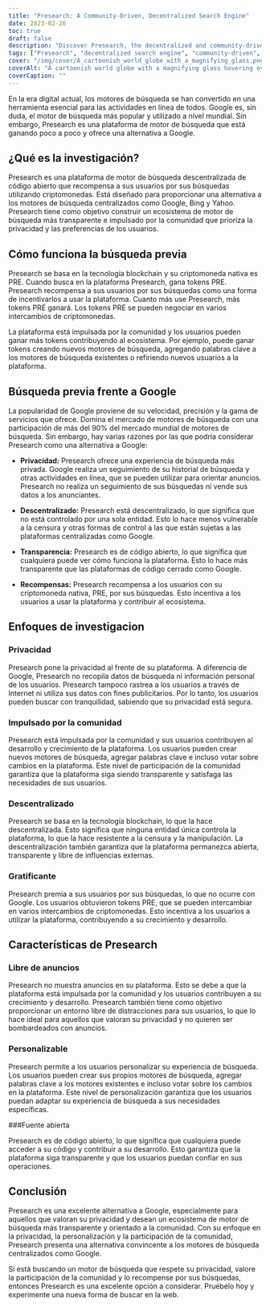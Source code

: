 ```yaml
---
title: "Presearch: A Community-Driven, Decentralized Search Engine"
date: 2023-02-26
toc: true
draft: false
description: "Discover Presearch, the decentralized and community-driven search engine that rewards users with cryptocurrency and respects their privacy."
tags: ["Presearch", "decentralized search engine", "community-driven", "cryptocurrency rewards", "privacy", "alternative to Google", "blockchain technology", "open-source", "customizable search experience", "no ads", "SEO optimized tags", "search engine ecosystem", "internet privacy", "transparent search engine", "incentivized searches", "global search engine market", "blockchain", "digital privacy", "online privacy", "decentralization"]
cover: "/img/cover/A_cartoonish_world_globe_with_a_magnifying_glass.png"
coverAlt: "A cartoonish world globe with a magnifying glass hovering over it symbolizing the Presearch platform as a community-driven and decentralized search engine"
coverCaption: ""
---
```


 En la era digital actual, los motores de búsqueda se han convertido en una herramienta esencial para las actividades en línea de todos. Google es, sin duda, el motor de búsqueda más popular y utilizado a nivel mundial. Sin embargo, Presearch es una plataforma de motor de búsqueda que está ganando poco a poco y ofrece una alternativa a Google.  ## ¿Qué es la investigación?  Presearch es una plataforma de motor de búsqueda descentralizada de código abierto que recompensa a sus usuarios por sus búsquedas utilizando criptomonedas. Está diseñado para proporcionar una alternativa a los motores de búsqueda centralizados como Google, Bing y Yahoo. Presearch tiene como objetivo construir un ecosistema de motor de búsqueda más transparente e impulsado por la comunidad que prioriza la privacidad y las preferencias de los usuarios.  ## Cómo funciona la búsqueda previa  Presearch se basa en la tecnología blockchain y su criptomoneda nativa es PRE. Cuando busca en la plataforma Presearch, gana tokens PRE. Presearch recompensa a sus usuarios por sus búsquedas como una forma de incentivarlos a usar la plataforma. Cuanto más use Presearch, más tokens PRE ganará. Los tokens PRE se pueden negociar en varios intercambios de criptomonedas.  La plataforma está impulsada por la comunidad y los usuarios pueden ganar más tokens contribuyendo al ecosistema. Por ejemplo, puede ganar tokens creando nuevos motores de búsqueda, agregando palabras clave a los motores de búsqueda existentes o refiriendo nuevos usuarios a la plataforma.  ## Búsqueda previa frente a Google  La popularidad de Google proviene de su velocidad, precisión y la gama de servicios que ofrece. Domina el mercado de motores de búsqueda con una participación de más del 90% del mercado mundial de motores de búsqueda. Sin embargo, hay varias razones por las que podría considerar Presearch como una alternativa a Google:  - **Privacidad:** Presearch ofrece una experiencia de búsqueda más privada. Google realiza un seguimiento de su historial de búsqueda y otras actividades en línea, que se pueden utilizar para orientar anuncios. Presearch no realiza un seguimiento de sus búsquedas ni vende sus datos a los anunciantes.  - **Descentralizado:** Presearch está descentralizado, lo que significa que no está controlado por una sola entidad. Esto lo hace menos vulnerable a la censura y otras formas de control a las que están sujetas a las plataformas centralizadas como Google.  - **Transparencia:** Presearch es de código abierto, lo que significa que cualquiera puede ver cómo funciona la plataforma. Esto lo hace más transparente que las plataformas de código cerrado como Google.  - **Recompensas:** Presearch recompensa a los usuarios con su criptomoneda nativa, PRE, por sus búsquedas. Esto incentiva a los usuarios a usar la plataforma y contribuir al ecosistema.  ## Enfoques de investigacion  ### Privacidad  Presearch pone la privacidad al frente de su plataforma. A diferencia de Google, Presearch no recopila datos de búsqueda ni información personal de los usuarios. Presearch tampoco rastrea a los usuarios a través de Internet ni utiliza sus datos con fines publicitarios. Por lo tanto, los usuarios pueden buscar con tranquilidad, sabiendo que su privacidad está segura.  ### Impulsado por la comunidad  Presearch está impulsada por la comunidad y sus usuarios contribuyen al desarrollo y crecimiento de la plataforma. Los usuarios pueden crear nuevos motores de búsqueda, agregar palabras clave e incluso votar sobre cambios en la plataforma. Este nivel de participación de la comunidad garantiza que la plataforma siga siendo transparente y satisfaga las necesidades de sus usuarios.  ### Descentralizado  Presearch se basa en la tecnología blockchain, lo que la hace descentralizada. Esto significa que ninguna entidad única controla la plataforma, lo que la hace resistente a la censura y la manipulación. La descentralización también garantiza que la plataforma permanezca abierta, transparente y libre de influencias externas.  ### Gratificante  Presearch premia a sus usuarios por sus búsquedas, lo que no ocurre con Google. Los usuarios obtuvieron tokens PRE, que se pueden intercambiar en varios intercambios de criptomonedas. Esto incentiva a los usuarios a utilizar la plataforma, contribuyendo a su crecimiento y desarrollo.  ## Características de Presearch  ### Libre de anuncios  Presearch no muestra anuncios en su plataforma. Esto se debe a que la plataforma está impulsada por la comunidad y los usuarios contribuyen a su crecimiento y desarrollo. Presearch también tiene como objetivo proporcionar un entorno libre de distracciones para sus usuarios, lo que lo hace ideal para aquellos que valoran su privacidad y no quieren ser bombardeados con anuncios.  ### Personalizable  Presearch permite a los usuarios personalizar su experiencia de búsqueda. Los usuarios pueden crear sus propios motores de búsqueda, agregar palabras clave a los motores existentes e incluso votar sobre los cambios en la plataforma. Este nivel de personalización garantiza que los usuarios puedan adaptar su experiencia de búsqueda a sus necesidades específicas.  ###Fuente abierta  Presearch es de código abierto, lo que significa que cualquiera puede acceder a su código y contribuir a su desarrollo. Esto garantiza que la plataforma siga transparente y que los usuarios puedan confiar en sus operaciones.  ## Conclusión  Presearch es una excelente alternativa a Google, especialmente para aquellos que valoran su privacidad y desean un ecosistema de motor de búsqueda más transparente y orientado a la comunidad. Con su enfoque en la privacidad, la personalización y la participación de la comunidad, Presearch presenta una alternativa convincente a los motores de búsqueda centralizados como Google.  Si está buscando un motor de búsqueda que respete su privacidad, valore la participación de la comunidad y lo recompense por sus búsquedas, entonces Presearch es una excelente opción a considerar. Pruébelo hoy y experimente una nueva forma de buscar en la web.
